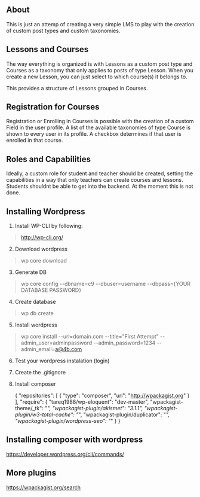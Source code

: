 ## About
This is just an attemp of creating a very simple LMS to play with the creation of custom post types and custom taxonomies.

## Lessons and Courses
The way everything is organized is with Lessons as a custom post type and Courses as a taxonomy that only applies to posts of type Lesson. When you create a new Lesson, you can just select to which course(s) it belongs to.

This provides a structure of Lessons grouped in Courses.

## Registration for Courses
Registration or Enrolling in Courses is possible with the creation of a custom Field in the user profile. A list of the available taxonomies of type Course is shown to every user in its profile. A checkbox determines if that user is enrolled in that course.

## Roles and Capabilities
Ideally, a custom role for student and teacher should be created, setting the capabilities in a way that only teachers can create courses and lessons. Students shouldnt be able to get into the backend. At the moment this is not done.

## Installing Wordpress

1) Install WP-CLI by following: 
> http://wp-cli.org/

2) Download wordpress
> wp core download

3) Generate DB
> wp core config --dbname=c9 --dbuser=username --dbpass={YOUR DATABASE PASSWORD}

4) Create database
> wp db create

5) Install wordpress
> wp core install --url=domain.com --title="First Attempt" --admin_user=adminpassword --admin_password=1234 --admin_email=a@4b.com

6) Test your wordpress instalation (login)

7) Create the .gitignore

8) Install composer

    {
        "repositories": [
            {
                "type": "composer",
                "url": "http://wpackagist.org"
            }
        ],
        "require": {
            "tareq1988/wp-eloquent": "dev-master",
            "wpackagist-theme/_tk": "*",
            "wpackagist-plugin/akismet": "3.1.1",
            "wpackagist-plugin/w3-total-cache": "*",
            "wpackagist-plugin/duplicator": "*",
            "wpackagist-plugin/wordpress-seo": "*"
        }
    }
    
## Installing composer with wordpress
https://developer.wordpress.org/cli/commands/

## More plugins
https://wpackagist.org/search
